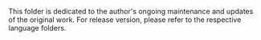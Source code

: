 This folder is dedicated to the author's ongoing maintenance and updates of the original work. For release version, please refer to the respective language folders.